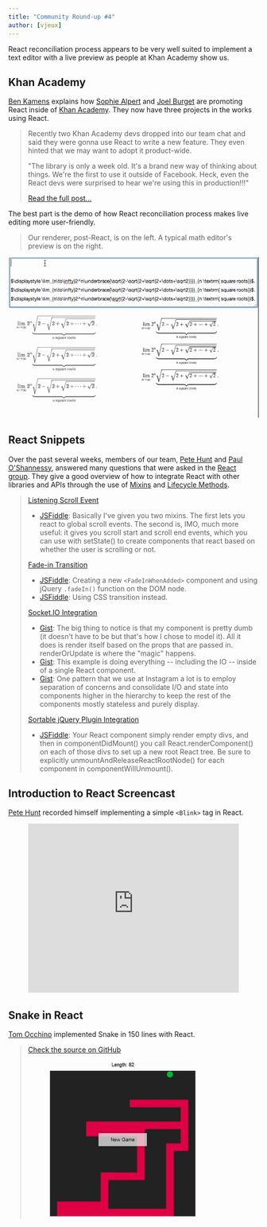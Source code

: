 ```yaml
---
title: "Community Round-up #4"
author: [vjeux]
---
```


React reconciliation process appears to be very well suited to implement a text editor with a live preview as people at Khan Academy show us.

## Khan Academy

[Ben Kamens](http://bjk5.com/) explains how [Sophie Alpert](http://sophiebits.com/) and [Joel Burget](http://joelburget.com/) are promoting React inside of [Khan Academy](https://www.khanacademy.org/). They now have three projects in the works using React.

> Recently two Khan Academy devs dropped into our team chat and said they were gonna use React to write a new feature. They even hinted that we may want to adopt it product-wide.
>
> "The library is only a week old. It's a brand new way of thinking about things. We're the first to use it outside of Facebook. Heck, even the React devs were surprised to hear we're using this in production!!!"
>
> [Read the full post...](http://bjk5.com/post/53742233351/getting-your-team-to-adopt-new-technology)

The best part is the demo of how React reconciliation process makes live editing more user-friendly.

> Our renderer, post-React, is on the left. A typical math editor's preview is on the right.

[![](../img/blog/monkeys.gif)](http://bjk5.com/post/53742233351/getting-your-team-to-adopt-new-technology)

## React Snippets

Over the past several weeks, members of our team, [Pete Hunt](http://www.petehunt.net/) and [Paul O'Shannessy](http://zpao.com/), answered many questions that were asked in the [React group](https://groups.google.com/forum/#!forum/reactjs). They give a good overview of how to integrate React with other libraries and APIs through the use of [Mixins](/react/docs/reusable-components.html) and [Lifecycle Methods](/react/docs/working-with-the-browser.html).

> [Listening Scroll Event](https://groups.google.com/forum/#!topic/reactjs/l6PnP8qbofk)
>
>  * [JSFiddle](http://jsfiddle.net/aabeL/1/): Basically I've given you two mixins. The first lets you react to global scroll events. The second is, IMO, much more useful: it gives you scroll start and scroll end events, which you can use with setState() to create components that react based on whether the user is scrolling or not.
>
> [Fade-in Transition](https://groups.google.com/forum/#!topic/reactjs/RVAY_eQmdpo)
>
>  * [JSFiddle](http://jsfiddle.net/ufe8k/1/): Creating a new `<FadeInWhenAdded>` component and using jQuery `.fadeIn()` function on the DOM node.
>  * [JSFiddle](http://jsfiddle.net/R8f5L/5/): Using CSS transition instead.
>
> [Socket.IO Integration](https://groups.google.com/forum/#!topic/reactjs/pyUZBRWcHB4)
>
> * [Gist](https://gist.github.com/zpao/5686416): The big thing to notice is that my component is pretty dumb (it doesn't have to be but that's how I chose to model it). All it does is render itself based on the props that are passed in. renderOrUpdate is where the "magic" happens.
> * [Gist](https://gist.github.com/petehunt/5687230): This example is doing everything -- including the IO -- inside of a single React component.
> * [Gist](https://gist.github.com/petehunt/5687276): One pattern that we use at Instagram a lot is to employ separation of concerns and consolidate I/O and state into components higher in the hierarchy to keep the rest of the components mostly stateless and purely display.
>
> [Sortable jQuery Plugin Integration](https://groups.google.com/forum/#!topic/reactjs/mHfBGI3Qwz4)
>
> * [JSFiddle](http://jsfiddle.net/LQxy7/): Your React component simply render empty divs, and then in componentDidMount() you call React.renderComponent() on each of those divs to set up a new root React tree. Be sure to explicitly unmountAndReleaseReactRootNode() for each component in componentWillUnmount().

## Introduction to React Screencast

[Pete Hunt](http://www.petehunt.net/) recorded himself implementing a simple `<Blink>` tag in React.

<figure><iframe src="https://player.vimeo.com/video/67248575" width="100%" height="340" frameborder="0" webkitAllowFullScreen mozallowfullscreen allowFullScreen></iframe></figure>

## Snake in React

[Tom Occhino](http://tomocchino.com/) implemented Snake in 150 lines with React.

> [Check the source on GitHub](https://github.com/tomocchino/react-snake/blob/master/src/snake.js)
> <figure><a href="https://tomocchino.github.io/react-snake/"><img src="../img/blog/snake.png"></a></figure>
